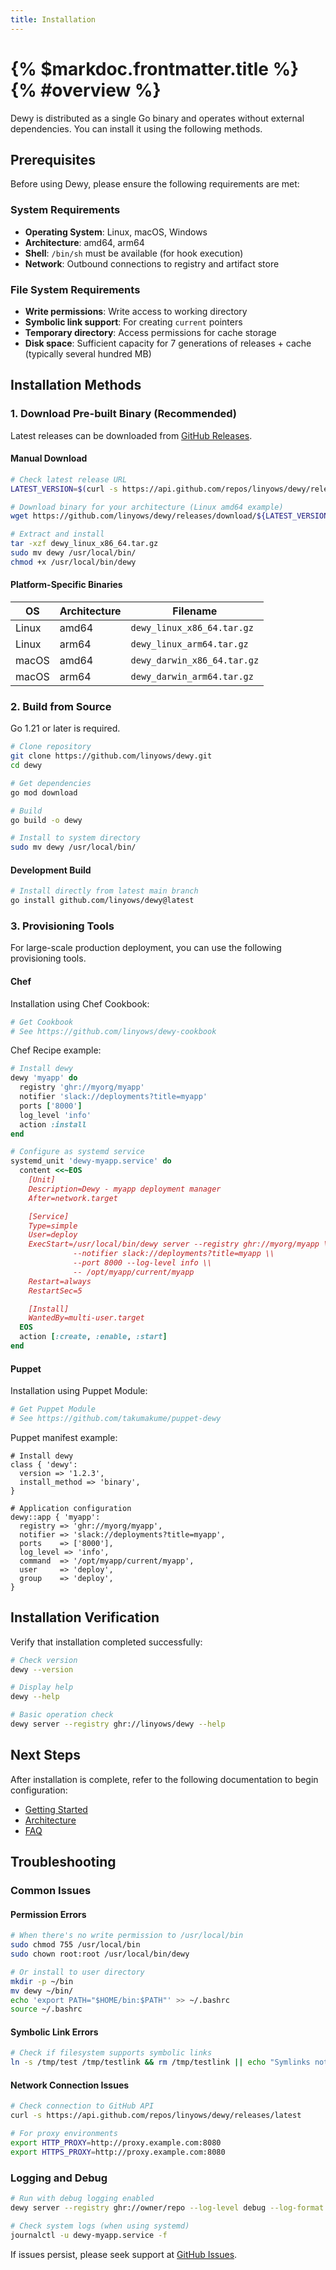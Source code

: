 ```yaml
---
title: Installation
---
```


# {% $markdoc.frontmatter.title %} {% #overview %}

Dewy is distributed as a single Go binary and operates without external dependencies. You can install it using the following methods.

## Prerequisites

Before using Dewy, please ensure the following requirements are met:

### System Requirements

- **Operating System**: Linux, macOS, Windows
- **Architecture**: amd64, arm64
- **Shell**: `/bin/sh` must be available (for hook execution)
- **Network**: Outbound connections to registry and artifact store

### File System Requirements

- **Write permissions**: Write access to working directory
- **Symbolic link support**: For creating `current` pointers
- **Temporary directory**: Access permissions for cache storage
- **Disk space**: Sufficient capacity for 7 generations of releases + cache (typically several hundred MB)

## Installation Methods

### 1. Download Pre-built Binary (Recommended)

Latest releases can be downloaded from [GitHub Releases](https://github.com/linyows/dewy/releases).

#### Manual Download

```bash
# Check latest release URL
LATEST_VERSION=$(curl -s https://api.github.com/repos/linyows/dewy/releases/latest | grep '"tag_name"' | cut -d '"' -f 4)

# Download binary for your architecture (Linux amd64 example)
wget https://github.com/linyows/dewy/releases/download/${LATEST_VERSION}/dewy_linux_x86_64.tar.gz

# Extract and install
tar -xzf dewy_linux_x86_64.tar.gz
sudo mv dewy /usr/local/bin/
chmod +x /usr/local/bin/dewy
```

#### Platform-Specific Binaries

 | OS    | Architecture | Filename                    |
 | ---   | ---          | ---                         |
 | Linux | amd64        | `dewy_linux_x86_64.tar.gz`  |
 | Linux | arm64        | `dewy_linux_arm64.tar.gz`   |
 | macOS | amd64        | `dewy_darwin_x86_64.tar.gz` |
 | macOS | arm64        | `dewy_darwin_arm64.tar.gz`  |

### 2. Build from Source

Go 1.21 or later is required.

```bash
# Clone repository
git clone https://github.com/linyows/dewy.git
cd dewy

# Get dependencies
go mod download

# Build
go build -o dewy

# Install to system directory
sudo mv dewy /usr/local/bin/
```

#### Development Build

```bash
# Install directly from latest main branch
go install github.com/linyows/dewy@latest
```

### 3. Provisioning Tools

For large-scale production deployment, you can use the following provisioning tools.

#### Chef

Installation using Chef Cookbook:

```bash
# Get Cookbook
# See https://github.com/linyows/dewy-cookbook
```

Chef Recipe example:

```ruby
# Install dewy
dewy 'myapp' do
  registry 'ghr://myorg/myapp'
  notifier 'slack://deployments?title=myapp'
  ports ['8000']
  log_level 'info'
  action :install
end

# Configure as systemd service
systemd_unit 'dewy-myapp.service' do
  content <<~EOS
    [Unit]
    Description=Dewy - myapp deployment manager
    After=network.target

    [Service]
    Type=simple
    User=deploy
    ExecStart=/usr/local/bin/dewy server --registry ghr://myorg/myapp \\
              --notifier slack://deployments?title=myapp \\
              --port 8000 --log-level info \\
              -- /opt/myapp/current/myapp
    Restart=always
    RestartSec=5

    [Install]
    WantedBy=multi-user.target
  EOS
  action [:create, :enable, :start]
end
```

#### Puppet

Installation using Puppet Module:

```bash
# Get Puppet Module
# See https://github.com/takumakume/puppet-dewy
```

Puppet manifest example:

```puppet
# Install dewy
class { 'dewy':
  version => '1.2.3',
  install_method => 'binary',
}

# Application configuration
dewy::app { 'myapp':
  registry => 'ghr://myorg/myapp',
  notifier => 'slack://deployments?title=myapp',
  ports    => ['8000'],
  log_level => 'info',
  command  => '/opt/myapp/current/myapp',
  user     => 'deploy',
  group    => 'deploy',
}
```

## Installation Verification

Verify that installation completed successfully:

```bash
# Check version
dewy --version

# Display help
dewy --help

# Basic operation check
dewy server --registry ghr://linyows/dewy --help
```

## Next Steps

After installation is complete, refer to the following documentation to begin configuration:

- [Getting Started](./getting-started.md)
- [Architecture](./architecture.md)
- [FAQ](./faq.md)

## Troubleshooting

### Common Issues

#### Permission Errors

```bash
# When there's no write permission to /usr/local/bin
sudo chmod 755 /usr/local/bin
sudo chown root:root /usr/local/bin/dewy

# Or install to user directory
mkdir -p ~/bin
mv dewy ~/bin/
echo 'export PATH="$HOME/bin:$PATH"' >> ~/.bashrc
source ~/.bashrc
```

#### Symbolic Link Errors

```bash
# Check if filesystem supports symbolic links
ln -s /tmp/test /tmp/testlink && rm /tmp/testlink || echo "Symlinks not supported"
```

#### Network Connection Issues

```bash
# Check connection to GitHub API
curl -s https://api.github.com/repos/linyows/dewy/releases/latest

# For proxy environments
export HTTP_PROXY=http://proxy.example.com:8080
export HTTPS_PROXY=http://proxy.example.com:8080
```

### Logging and Debug

```bash
# Run with debug logging enabled
dewy server --registry ghr://owner/repo --log-level debug --log-format json

# Check system logs (when using systemd)
journalctl -u dewy-myapp.service -f
```

If issues persist, please seek support at [GitHub Issues](https://github.com/linyows/dewy/issues).
